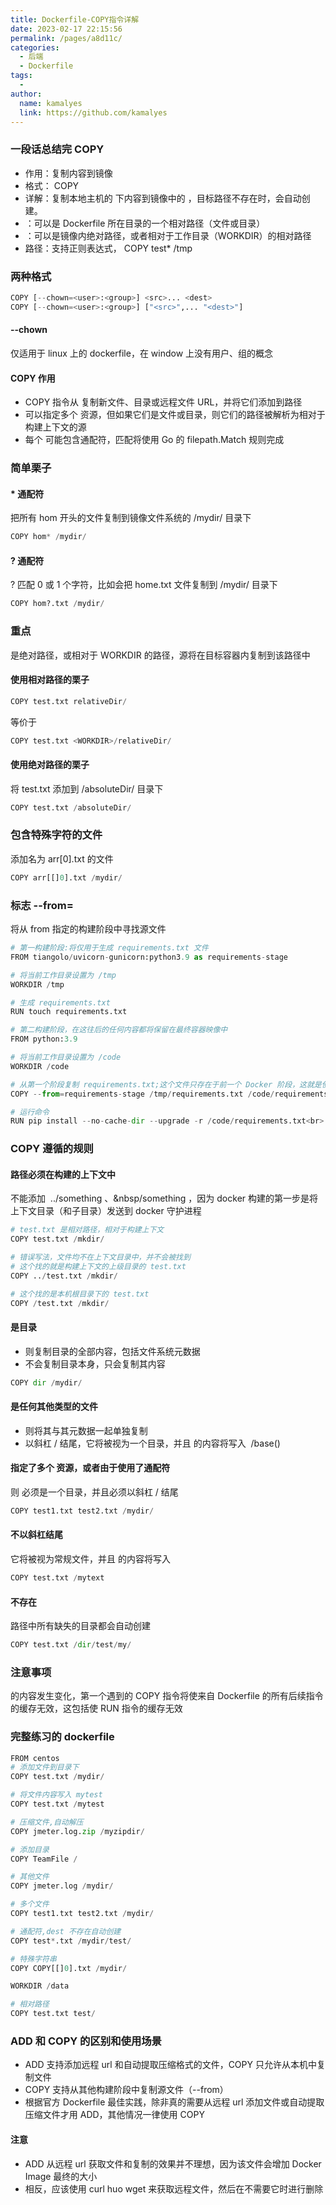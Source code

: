 ```yaml
---
title: Dockerfile-COPY指令详解
date: 2023-02-17 22:15:56
permalink: /pages/a8d11c/
categories:
  - 后端
  - Dockerfile
tags:
  - 
author: 
  name: kamalyes
  link: https://github.com/kamalyes
---
```

### 一段话总结完 COPY

- 作用：复制内容到镜像
- 格式：&nbsp;COPY <src> <dest> &nbsp;
- 详解：复制本地主机的 <src>下内容到镜像中的 <dest>，目标路径不存在时，会自动创建。
- <src>：可以是&nbsp;Dockerfile 所在目录的一个相对路径（文件或目录）
- <dest>：可以是镜像内绝对路径，或者相对于工作目录（WORKDIR）的相对路径
- 路径：支持正则表达式，&nbsp;COPY test* /tmp&nbsp;

### 两种格式
```python
COPY [--chown=<user>:<group>] <src>... <dest>
COPY [--chown=<user>:<group>] ["<src>",... "<dest>"]
```

#### --chown
仅适用于 linux 上的 dockerfile，在 window 上没有用户、组的概念

#### COPY 作用

- COPY 指令从 <src> 复制新文件、目录或远程文件 URL，并将它们添加到路径 <dest>&nbsp;
- 可以指定多个 <src> 资源，但如果它们是文件或目录，则它们的路径被解析为相对于构建上下文的源
- 每个 <src> 可能包含通配符，匹配将使用 Go 的 filepath.Match 规则完成

### 简单栗子
#### * 通配符
把所有 hom 开头的文件复制到镜像文件系统的 /mydir/ 目录下
```python
COPY hom* /mydir/
```

#### ? 通配符
? 匹配 0 或 1 个字符，比如会把 home.txt 文件复制到 /mydir/ 目录下
```python
COPY hom?.txt /mydir/
```

### 重点
<dest> 是绝对路径，或相对于 WORKDIR 的路径，源将在目标容器内复制到该路径中

#### 使用相对路径的栗子
```python
COPY test.txt relativeDir/
```
等价于
```python
COPY test.txt <WORKDIR>/relativeDir/
```

#### 使用绝对路径的栗子
将 test.txt 添加到 /absoluteDir/ 目录下
```python
COPY test.txt /absoluteDir/
```

### 包含特殊字符的文件
添加名为 arr[0].txt 的文件
```python
COPY arr[[]0].txt /mydir/
```

### 标志 --from=<name>
将从 from 指定的构建阶段中寻找源文件 <src>
```python
# 第一构建阶段:将仅用于生成 requirements.txt 文件
FROM tiangolo/uvicorn-gunicorn:python3.9 as requirements-stage

# 将当前工作目录设置为 /tmp
WORKDIR /tmp

# 生成 requirements.txt
RUN touch requirements.txt

# 第二构建阶段，在这往后的任何内容都将保留在最终容器映像中
FROM python:3.9

# 将当前工作目录设置为 /code
WORKDIR /code

# 从第一个阶段复制 requirements.txt;这个文件只存在于前一个 Docker 阶段，这就是使用 --from-requirements-stage 复制它的原因
COPY --from=requirements-stage /tmp/requirements.txt /code/requirements.txt

# 运行命令
RUN pip install --no-cache-dir --upgrade -r /code/requirements.txt<br>
```

### COPY 遵循的规则
#### <src> 路径必须在构建的上下文中
不能添加 &nbsp;../something&nbsp;、&nbsp/something&nbsp;，因为 docker 构建的第一步是将上下文目录（和子目录）发送到 docker 守护进程
```python
# test.txt 是相对路径，相对于构建上下文
COPY test.txt /mkdir/

# 错误写法，文件均不在上下文目录中，并不会被找到
# 这个找的就是构建上下文的上级目录的 test.txt
COPY ../test.txt /mkdir/

# 这个找的是本机根目录下的 test.txt
COPY /test.txt /mkdir/
```

#### <src> 是目录

- 则复制目录的全部内容，包括文件系统元数据
- 不会复制目录本身，只会复制其内容

```python
COPY dir /mydir/
```

#### <src> 是任何其他类型的文件

- 则将其与其元数据一起单独复制
- <dest> 以斜杠 / 结尾，它将被视为一个目录，并且 <src> 的内容将写入&nbsp;&nbsp;<dest>/base(<src>)&nbsp;


#### 指定了多个 <src> 资源，或者由于使用了通配符
则 <dest> 必须是一个目录，并且必须以斜杠 / 结尾
```python
COPY test1.txt test2.txt /mydir/
```

#### <dest> 不以斜杠结尾
它将被视为常规文件，并且 <src> 的内容将写入 <dest>
```python
COPY test.txt /mytext
```

#### <dest> 不存在
路径中所有缺失的目录都会自动创建
```python
COPY test.txt /dir/test/my/
```

### 注意事项
<src> 的内容发生变化，第一个遇到的 COPY 指令将使来自 Dockerfile 的所有后续指令的缓存无效，这包括使 RUN 指令的缓存无效

### 完整练习的 dockerfile
```python
FROM centos
# 添加文件到目录下
COPY test.txt /mydir/

# 将文件内容写入 mytest
COPY test.txt /mytest

# 压缩文件,自动解压
COPY jmeter.log.zip /myzipdir/

# 添加目录
COPY TeamFile /

# 其他文件
COPY jmeter.log /mydir/

# 多个文件
COPY test1.txt test2.txt /mydir/

# 通配符,dest 不存在自动创建
COPY test*.txt /mydir/test/

# 特殊字符串
COPY COPY[[]0].txt /mydir/

WORKDIR /data

# 相对路径
COPY test.txt test/
```

### ADD 和 COPY 的区别和使用场景

- ADD 支持添加远程 url 和自动提取压缩格式的文件，COPY 只允许从本机中复制文件
- COPY 支持从其他构建阶段中复制源文件（--from）
- 根据官方 Dockerfile 最佳实践，除非真的需要从远程 url 添加文件或自动提取压缩文件才用 ADD，其他情况一律使用 COPY

#### 注意

- ADD 从远程 url 获取文件和复制的效果并不理想，因为该文件会增加 Docker Image 最终的大小
- 相反，应该使用 curl huo wget 来获取远程文件，然后在不需要它时进行删除
